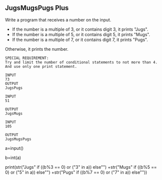 ## JugsMugsPugs Plus
Write a program that receives a number on the input.

  - If the number is a multiple of 3, or it contains digit 3, it prints "Jugs". 
  - If the number is a multiple of 5, or it contains digit 5, it prints "Mugs".
  - If the number is a multiple of 7, or it contains digit 7, it prints "Pugs".

Otherwise, it prints the number.

```
SPECIAL REQUIREMENT: 
Try and limit the number of conditional statements to not more than 4. And use only one print statement.

```

```
INPUT 
73 
OUTPUT
JugsPugs
```

```
INPUT 
51  

OUTPUT
JugsMugs
```

```
INPUT 
105

OUTPUT 
JugsMugsPugs
```

a=input()

b=int(a)

print(str("Jugs" if ((b%3 == 0) or ("3" in a)) else"") +str("Mugs" if ((b%5 == 0) or ("5" in a)) else"") +str("Pugs" if ((b%7 == 0) or ("7" in a)) else""))
